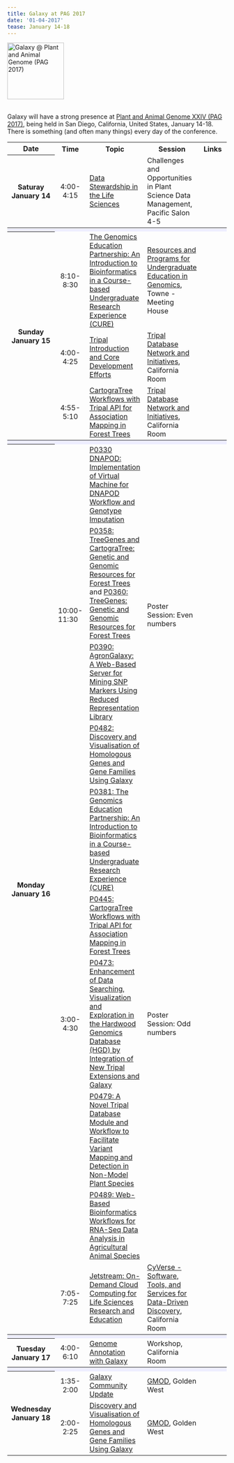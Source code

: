 ```yaml
---
title: Galaxy at PAG 2017
date: '01-04-2017'
tease: January 14-18
---
```

<div class="center"><a href='http://www.intlpag.org/'><img src="PAG2017.png" alt="Galaxy @ Plant and Animal Genome (PAG 2017)" height="130" /></a></div>

<br />

Galaxy will have a strong presence at [Plant and Animal Genome XXIV (PAG 2017)](http://www.intlpag.org/), being held in San Diego, California, United States, January 14-18.  There is something (and often many things) every day of the conference.

<table>
  <tr class="th" >
    <th> Date </th>
    <th> Time </th>
    <th> Topic </th>
    <th> Session </th>
    <th> Links </th>
    <th> Contact </th>
  </tr>
  <tr>
    <th> Saturay<br />January 14 </th>
    <td style=" text-align: center;"> 4:00-4:15 </td>
    <td> <a href="https://pag.confex.com/pag/xxv/meetingapp.cgi/Paper/26172">Data Stewardship in the Life Sciences</a> </td>
    <td> <a hef="https://pag.confex.com/pag/xxv/meetingapp.cgi/Session/4171">Challenges and Opportunities in Plant Science Data Management</a>, Pacific Salon 4-5</td>
    <td> </td>
    <td> Robert Davey </td>
  </tr>
  <tr>
    <th colspan=6 style=" background-color: #eef;"> </th>
  </tr>
  <tr>
    <th rowspan="3"> Sunday<br />January 15 </th>
    <td style=" text-align: center;"> 8:10-8:30 </td>
    <td> <a href="https://pag.confex.com/pag/xxv/meetingapp.cgi/Paper/23157">The Genomics Education Partnership: An Introduction to Bioinformatics in a Course-based Undergraduate Research Experience (CURE)</a> </td>
    <td> <a href="https://pag.confex.com/pag/xxv/meetingapp.cgi/Session/4283">Resources and Programs for Undergraduate Education in Genomics</a>, Towne - Meeting House </td>
    <td> </td>
    <td> Sarah Elgin </td>
  </tr>
  <tr>
    <td style=" text-align: center;"> 4:00-4:25 </td>
    <td> <a href="https://pag.confex.com/pag/xxv/meetingapp.cgi/Paper/25955">Tripal Introduction and Core Development Efforts</a> </td>
    <td> <a href="https://pag.confex.com/pag/xxv/meetingapp.cgi/Session/4309">Tripal Database Network and Initiatives</a>, California Room </td>
    <td> </td>
    <td> Stephen P. Ficklin </td>
  </tr>
  <tr>
    <td style=" text-align: center;"> 4:55-5:10 </td>
    <td> <a href="https://pag.confex.com/pag/xxv/meetingapp.cgi/Paper/25936">CartograTree Workflows with Tripal API for Association Mapping in Forest Trees</a> </td>
    <td> <a href="https://pag.confex.com/pag/xxv/meetingapp.cgi/Session/4309">Tripal Database Network and Initiatives</a>, California Room </td>
    <td> </td>
    <td> Nic Herndon </td>
  </tr>
  <tr>
    <th colspan=6 style=" background-color: #eef;"> </th>
  </tr>
  <tr>
    <th rowspan="10"> Monday<br />January 16 </th>
    <td rowspan="4"> 10:00-11:30 </td>
    <td> <a href="https://pag.confex.com/pag/xxv/meetingapp.cgi/Paper/23263">P0330 DNAPOD: Implementation of Virtual Machine for DNAPOD Workflow and Genotype Imputation</a> </td>
    <td rowspan="4"> Poster Session: Even numbers </td>
    <td> </td>
    <td> Takako Mochizuki </td>
  </tr>
  <tr>
    <td> <a href="https://pag.confex.com/pag/xxv/meetingapp.cgi/Paper/26104">P0358: TreeGenes and CartograTree: Genetic and Genomic Resources for Forest Trees</a> and <a href="https://pag.confex.com/pag/xxv/meetingapp.cgi/Paper/25854">P0360: TreeGenes: Genetic and Genomic Resources for Forest Trees</a> </td>
    <td> </td>
    <td> Emily Grau </td>
  </tr>
  <tr>
    <td> <a href="https://pag.confex.com/pag/xxv/meetingapp.cgi/Paper/24518">P0390: AgronGalaxy: A Web-Based Server for Mining SNP Markers Using Reduced Representation Library</a> </td>
    <td> </td>
    <td> Li-yu Daisy Liu </td>
  </tr>
  <tr>
    <td> <a href="https://pag.confex.com/pag/xxv/meetingapp.cgi/Paper/23792">P0482: Discovery and Visualisation of Homologous Genes and Gene Families Using Galaxy</a> </td>
    <td> </td>
    <td> Anil S. Thanki </td>
  </tr>
  <tr>
    <td rowspan="5" style=" text-align: center;"> 3:00-4:30 </td>
    <td> <a href="https://pag.confex.com/pag/xxv/meetingapp.cgi/Paper/24205">P0381: The Genomics Education Partnership: An Introduction to Bioinformatics in a Course-based Undergraduate Research Experience (CURE)</a> </td>
    <td rowspan="5"> Poster Session: Odd numbers </td>
    <td> </td>
    <td> Sarah Elgin </td>
  </tr>
  <tr>
    <td> <a href="https://pag.confex.com/pag/xxv/meetingapp.cgi/Paper/25989:">P0445: CartograTree Workflows with Tripal API for Association Mapping in Forest Trees</a> </td>
    <td> </td>
    <td> Nic Herndon </td>
  </tr>
  <tr>
    <td> <a href="https://pag.confex.com/pag/xxv/meetingapp.cgi/Paper/24824">P0473: Enhancement of Data Searching, Visualization and Exploration in the Hardwood Genomics Database (HGD) by Integration of New Tripal Extensions and Galaxy</a> </td>
    <td> </td>
    <td> Ming Chen </td>
  </tr>
  <tr>
    <td> <a href="https://pag.confex.com/pag/xxv/meetingapp.cgi/Paper/23597">P0479: A Novel Tripal Database Module and Workflow to Facilitate Variant Mapping and Detection in Non-Model Plant Species</a> </td>
    <td> </td>
    <td> Yuanyuan Chang </td>
  </tr>
  <tr>
    <td> <a href="https://pag.confex.com/pag/xxv/meetingapp.cgi/Paper/26499">P0489: Web-Based Bioinformatics Workflows for RNA-Seq Data Analysis in Agricultural Animal Species</a> </td>
    <td> </td>
    <td> Qiaoshan Lin </td>
  </tr>
  <tr>
    <td style=" text-align: center;"> 7:05-7:25 </td>
    <td> <a href="https://pag.confex.com/pag/xxv/meetingapp.cgi/Paper/25484">Jetstream: On-Demand Cloud Computing for Life Sciences Research and Education</a> </td>
    <td> <a href="https://pag.confex.com/pag/xxv/meetingapp.cgi/Session/4198">CyVerse - Software, Tools, and Services for Data-Driven Discovery</a>, California Room </td>
    <td> </td>
    <td> Matthew Vaughn </td>
  </tr>
  <tr>
    <th colspan=6 style=" background-color: #eef;"> </th>
  </tr>
  <tr>
    <th> Tuesday<br />January 17 </th>
    <td style=" text-align: center;"> 4:00-6:10</td>
    <td> <a href='https://pag.confex.com/pag/xxv/meetingapp.cgi/Session/4217'>Genome Annotation with Galaxy</a> </td>
    <td> Workshop, California Room </td>
    <td> </td>
    <td> <a href='/src/jeremy-goecks/index.md'>Jeremy Goecks</a> </td>
  </tr>
  <tr>
    <th colspan=6 style=" background-color: #eef;"> </th>
  </tr>
  <tr>
    <th rowspan=2> Wednesday<br />January 18 </th>
    <td style=" text-align: center;"> 1:35-2:00 </td>
    <td> <a href='https://pag.confex.com/pag/xxv/meetingapp.cgi/Paper/25649'>Galaxy Community Update</a> </td>
    <td> <a href='https://pag.confex.com/pag/xxv/meetingapp.cgi/Session/4229'>GMOD</a>, Golden West </td>
    <td>  </td>
    <td> <a href='/src/dave-clements/index.md'>Dave Clements</a> </td>
  </tr>
  <tr>
    <td style=" text-align: center;"> 2:00-2:25 </td>
    <td> <a href='https://pag.confex.com/pag/xxv/meetingapp.cgi/Paper/25652'>Discovery and Visualisation of Homologous Genes and Gene Families Using Galaxy</a> </td>
    <td> <a href='https://pag.confex.com/pag/xxv/meetingapp.cgi/Session/4229'>GMOD</a>, Golden West </td>
    <td>  </td>
    <td> Anil S. Thanki </td>
  </tr>
</table>

